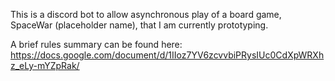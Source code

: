 This is a discord bot to allow asynchronous play of a board game, SpaceWar (placeholder name), that I am currently prototyping. 

A brief rules summary can be found here: https://docs.google.com/document/d/1IIoz7YV6zcvvbiPRysIUc0CdXpWRXhz_eLy-mYZpRak/

